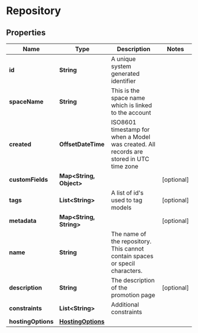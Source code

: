 

# Repository


## Properties

Name | Type | Description | Notes
------------ | ------------- | ------------- | -------------
**id** | **String** | A unique system generated identifier | 
**spaceName** | **String** | This is the space name which is linked to the account | 
**created** | **OffsetDateTime** | ISO8601 timestamp for when a Model was created. All records are stored in UTC time zone | 
**customFields** | **Map&lt;String, Object&gt;** |  |  [optional]
**tags** | **List&lt;String&gt;** | A list of id&#39;s used to tag models |  [optional]
**metadata** | **Map&lt;String, String&gt;** |  |  [optional]
**name** | **String** | The name of the repository. This cannot contain spaces or specil characters. | 
**description** | **String** | The description of the promotion page |  [optional]
**constraints** | **List&lt;String&gt;** | Additional constraints | 
**hostingOptions** | [**HostingOptions**](HostingOptions.md) |  | 



